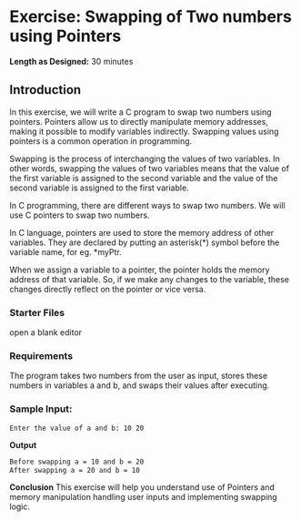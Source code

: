# Exercise: Swapping of Two numbers using Pointers

**Length as Designed:** 30 minutes

## Introduction

In this exercise, we will write a C program to swap two numbers using pointers. Pointers allow us to directly manipulate memory addresses, making it possible to modify variables indirectly. Swapping values using pointers is a common operation in programming.

Swapping is the process of interchanging the values of two variables. In other words, swapping the values of two variables means that the value of the first variable is assigned to the second variable and the value of the second variable is assigned to the first variable.


In C programming, there are different ways to swap two numbers. We will use C pointers to swap two numbers.

In C language, pointers are used to store the memory address of other variables. They are declared by putting an asterisk(*) symbol before the variable name, for eg. *myPtr.

When we assign a variable to a pointer, the pointer holds the memory address of that variable. So, if we make any changes to the variable, these changes directly reflect on the pointer or vice versa.

### Starter Files

open a blank editor


### Requirements
The program takes two numbers from the user as input, stores these numbers in variables a and b, and swaps their values after executing.

### Sample Input:
`Enter the value of a and b: 10 20`

**Output**
```markdown
Before swapping a = 10 and b = 20
After swapping a = 20 and b = 10
```
**Conclusion**
This exercise will help you understand use of Pointers and memory manipulation handling user inputs and implementing swapping logic.